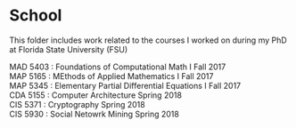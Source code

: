 # School
This folder includes work related to the courses I worked on during my PhD at Florida State University (FSU)

MAD 5403 : Foundations of Computational Math I		Fall 2017    
MAP 5165 : MEthods of Applied Mathematics I		Fall 2017    
MAP 5345 : Elementary Partial Differential Equations I	Fall 2017     	
CDA 5155 : Computer Architecture			Spring 2018     
CIS 5371 : Cryptography					Spring 2018     
CIS 5930 : Social Netowrk Mining			Spring 2018  
